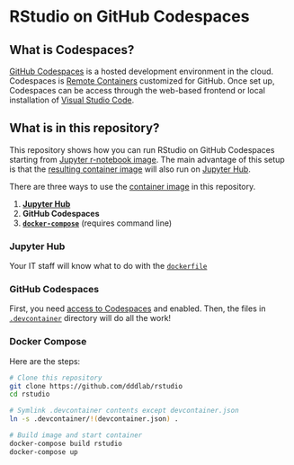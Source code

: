 # RStudio on GitHub Codespaces

## What is Codespaces?

[GitHub Codespaces](https://docs.github.com/en/codespaces/overview#what-is-a-codespace) is a hosted development environment in the cloud. Codespaces is [Remote Containers](https://code.visualstudio.com/docs/remote/containers) customized for GitHub. Once set up, Codespaces can be access through the web-based frontend or local installation of [Visual Studio Code](https://code.visualstudio.com).

## What is in this repository?

This repository shows how you can run RStudio on GitHub Codespaces starting from [Jupyter r-notebook image](https://jupyter-docker-stacks.readthedocs.io/en/latest/using/selecting.html#jupyter-r-notebook). The main advantage of this setup is that the [resulting container image](.devcontainer/Dockerfile) will also run on [Jupyter Hub](https://jupyter.org/hub).

There are three ways to use the [container image](.devcontainer/Dockerfile) in this repository.

1. **[Jupyter Hub](https://zero-to-jupyterhub.readthedocs.io/en/latest/jupyterhub/customizing/user-environment.html#choose-and-use-an-existing-docker-image)**
2. **GitHub Codespaces**
3. **[`docker-compose`](https://docs.docker.com/compose/install/)** (requires command line)

### Jupyter Hub

Your IT staff will know what to do with the [`dockerfile`](.devcontainer/Dockerfile)

### GitHub Codespaces

First, you need [access to Codespaces](https://docs.github.com/en/codespaces/developing-in-codespaces/creating-a-codespace#access-to-codespaces) and enabled. Then, the files in [`.devcontainer`](.devcontainer) directory will do all the work!

### Docker Compose

Here are the steps:

```bash
# Clone this repository
git clone https://github.com/dddlab/rstudio
cd rstudio

# Symlink .devcontainer contents except devcontainer.json
ln -s .devcontainer/!(devcontainer.json) .

# Build image and start container
docker-compose build rstudio
docker-compose up
```